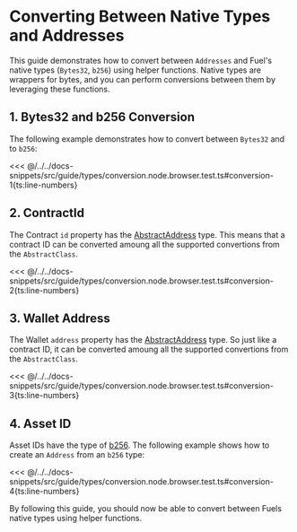 # Converting Between Native Types and Addresses

This guide demonstrates how to convert between `Addresses` and Fuel's native types (`Bytes32`, `b256`) using helper functions. Native types are wrappers for bytes, and you can perform conversions between them by leveraging these functions.

## 1. Bytes32 and b256 Conversion

The following example demonstrates how to convert between `Bytes32` and to `b256`:

<<< @/../../docs-snippets/src/guide/types/conversion.node.browser.test.ts#conversion-1{ts:line-numbers}

## 2. ContractId

The Contract `id` property has the [AbstractAddress](./address#abstractaddress-class) type. This means that a contract ID can be converted amoung all the supported convertions from the `AbstractClass`.

<<< @/../../docs-snippets/src/guide/types/conversion.node.browser.test.ts#conversion-2{ts:line-numbers}

## 3. Wallet Address

The Wallet `address` property has the [AbstractAddress](./address#abstractaddress-class) type. So just like a contract ID, it can be converted amoung all the supported convertions from the `AbstractClass`.

<<< @/../../docs-snippets/src/guide/types/conversion.node.browser.test.ts#conversion-3{ts:line-numbers}

## 4. Asset ID

Asset IDs have the type of [b256](./bits256.md). The following example shows how to create an `Address` from an `b256` type:

<<< @/../../docs-snippets/src/guide/types/conversion.node.browser.test.ts#conversion-4{ts:line-numbers}

By following this guide, you should now be able to convert between Fuels native types using helper functions.
